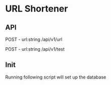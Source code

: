 # URL Shortener

## API

POST - url:string
 /api/v1/url

POST - url:string
 /api/v1/test


## Init

Running following script will set up the database
